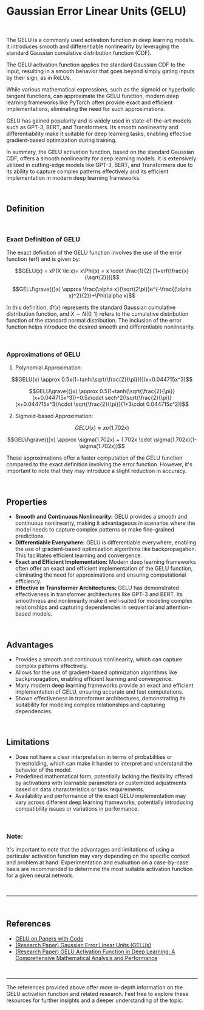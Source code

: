# **Gaussian Error Linear Units (GELU)**

<br>

The GELU is a commonly used activation function in deep learning models. It introduces smooth and differentiable nonlinearity by leveraging the standard Gaussian cumulative distribution function (CDF).

The GELU activation function applies the standard Gaussian CDF to the input, resulting in a smooth behavior that goes beyond simply gating inputs by their sign, as in ReLUs.

While various mathematical expressions, such as the sigmoid or hyperbolic tangent functions, can approximate the GELU function, modern deep learning frameworks like PyTorch often provide exact and efficient implementations, eliminating the need for such approximations.

GELU has gained popularity and is widely used in state-of-the-art models such as GPT-3, BERT, and Transformers. Its smooth nonlinearity and differentiability make it suitable for deep learning tasks, enabling effective gradient-based optimization during training.

In summary, the GELU activation function, based on the standard Gaussian CDF, offers a smooth nonlinearity for deep learning models. It is extensively utilized in cutting-edge models like GPT-3, BERT, and Transformers due to its ability to capture complex patterns effectively and its efficient implementation in modern deep learning frameworks.

<br>

## **Definition**

<br>

### **Exact Definition of GELU**

The exact definition of the GELU function involves the use of the error function (erf) and is given by:

$$GELU(x) = xP(X \le x)= x\Phi(x) = x \cdot \frac{1}{2} [1+erf(\frac{x}{\sqrt{2}})]$$

$$GELU\grave{(}x) \approx \frac{\alpha x}{\sqrt{2\pi}}e^{-\frac{(\alpha x)^2}{2}}+\Phi(\alpha x)$$

In this definition, $\Phi(x)$ represents the standard Gaussian cumulative distribution function, and $X \sim N(0, 1)$ refers to the cumulative distribution function of the standard normal distribution. The inclusion of the error function helps introduce the desired smooth and differentiable nonlinearity.

<br>

### **Approximations of GELU**

1. Polynomial Approximation:

$$GELU(x) \approx 0.5x(1+tanh(\sqrt{\frac{2}{\pi}}))(x+0.044715x^3)$$

$$GELU\grave{(}x) \approx 0.5(1+tanh(\sqrt{\frac{2}{\pi}}(x+0.044715x^3))+0.5x\cdot sech^2(\sqrt{\frac{2}{\pi}}(x+0.044715x^3))\cdot \sqrt{\frac{2}{\pi}}(1+3\cdot 0.044715x^2))$$

2. Sigmoid-based Approximation:

$$GELU(x) \approx x\sigma(1.702x)$$

$$GELU\grave{(}x) \approx \sigma(1.702x) + 1.702x \cdot \sigma(1.702x)(1-\sigma(1.702x))$$

These approximations offer a faster computation of the GELU function compared to the exact definition involving the error function. However, it's important to note that they may introduce a slight reduction in accuracy.

<br>

## **Properties**

- **Smooth and Continuous Nonlinearity:** GELU provides a smooth and continuous nonlinearity, making it advantageous in scenarios where the model needs to capture complex patterns or make fine-grained predictions.
- **Differentiable Everywhere:** GELU is differentiable everywhere, enabling the use of gradient-based optimization algorithms like backpropagation. This facilitates efficient learning and convergence.
- **Exact and Efficient Implementation:** Modern deep learning frameworks often offer an exact and efficient implementation of the GELU function, eliminating the need for approximations and ensuring computational efficiency.
- **Effective in Transformer Architectures:** GELU has demonstrated effectiveness in transformer architectures like GPT-3 and BERT. Its smoothness and nonlinearity make it well-suited for modeling complex relationships and capturing dependencies in sequential and attention-based models.

<br>

## **Advantages**

* Provides a smooth and continuous nonlinearity, which can capture complex patterns effectively.
* Allows for the use of gradient-based optimization algorithms like backpropagation, enabling efficient learning and convergence.
* Many modern deep learning frameworks provide an exact and efficient implementation of GELU, ensuring accurate and fast computations.
* Shown effectiveness in transformer architectures, demonstrating its suitability for modeling complex relationships and capturing dependencies.

<br>

## **Limitations**

* Does not have a clear interpretation in terms of probabilities or thresholding, which can make it harder to interpret and understand the behavior of the model.
* Predefined mathematical form, potentially lacking the flexibility offered by activations with learnable parameters or customized adjustments based on data characteristics or task requirements.
* Availability and performance of the exact GELU implementation may vary across different deep learning frameworks, potentially introducing compatibility issues or variations in performance.

<br>

### **Note:**

It's important to note that the advantages and limitations of using a particular activation function may vary depending on the specific context and problem at hand. Experimentation and evaluation on a case-by-case basis are recommended to determine the most suitable activation function for a given neural network.

<br>

---

<br>

## References

- [GELU on Papers with Code](https://paperswithcode.com/method/gelu)
- [(Research Paper) Gaussian Error Linear Units (GELUs)](https://arxiv.org/pdf/1606.08415v5.pdf)
- [(Research Paper) GELU Activation Function in Deep Learning: A Comprehensive Mathematical Analysis and Performance](https://www.researchgate.net/publication/370949533_GELU_Activation_Function_in_Deep_Learning_A_Comprehensive_Mathematical_Analysis_and_Performance)

<br>

---

The references provided above offer more in-depth information on the GELU activation function and related research. Feel free to explore these resources for further insights and a deeper understanding of the topic.